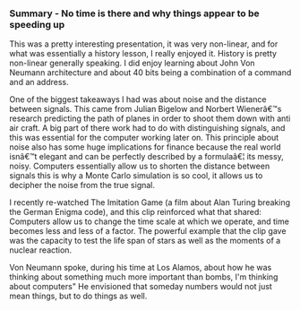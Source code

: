 ### Summary - No time is there and why things appear to be speeding up

This was a pretty interesting presentation, it was very non-linear, and for what was essentially a history lesson, I really enjoyed it. History is pretty non-linear generally speaking. I did enjoy learning about John Von Neumann architecture and about 40 bits being a combination of a command and an address. <br/>    

One of the biggest takeaways I had was about noise and the distance between signals. This came from Julian Bigelow and Norbert Wienerâ€™s research predicting the path of planes in order to shoot them down with anti air craft. A big part of there work had to do with distinguishing signals, and this was essential for the computer working later on. This principle about noise also has some huge implications for finance because the real world isnâ€™t elegant and can be perfectly described by a formulaâ€¦ its messy, noisy. Computers essentially allow us to shorten the distance between signals this is why a Monte Carlo simulation is so cool, it allows us to decipher the noise from the true signal.    <br/>

I recently re-watched The Imitation Game (a film about Alan Turing breaking the  German Enigma code), and this clip reinforced what that shared: Computers allow us to change the time scale at which we operate, and time becomes less and less of a factor. The powerful example that the clip gave was the capacity to test the life span of stars as well as the moments of a nuclear reaction.    <br/>

Von Neumann spoke, during his time at Los Alamos, about how he was thinking about something much more important than bombs, I'm thinking about computers" He envisioned that someday numbers would not just mean things, but to do things as well.    
